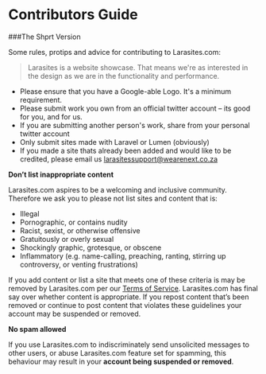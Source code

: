 # Contributors Guide

###The Shprt Version

Some rules, protips and advice for contributing to Larasites.com:

> Larasites is a website showcase. That means we're as interested in the design as we are in the functionality and performance.

- Please ensure that you have a Google-able Logo. It's a minimum requirement. 
- Please submit work you own from an official twitter account – its good for you, and for us. 
- If you are submitting another person's work, share from your personal twitter account  
- Only submit sites made with Laravel or Lumen (obviously)
- If you made a site thats already been added and would like to be credited, please email us larasitessupport@wearenext.co.za

**Don’t list inappropriate content**

Larasites.com aspires to be a welcoming and inclusive community. Therefore we ask you to please not list sites and content that is:

* Illegal
* Pornographic, or contains nudity
* Racist, sexist, or otherwise offensive
* Gratuitously or overly sexual
* Shockingly graphic, grotesque, or obscene
* Inflammatory (e.g. name-calling, preaching, ranting, stirring up controversy, or venting frustrations)

If you add content or list a site that meets one of these criteria is may be removed by Larasites.com per our [Terms of Service](terms-of-service.html). Larasites.com has final say over whether content is appropriate. If you repost content that’s been removed or continue to post content that violates these guidelines your account may be suspended or removed.

**No spam allowed**

If you use Larasites.com to indiscriminately send unsolicited messages to other users, or abuse Larasites.com feature set for spamming, this behaviour may result in your **account being suspended or removed**.
